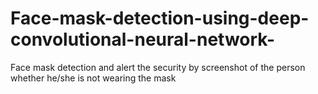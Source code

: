 # Face-mask-detection-using-deep-convolutional-neural-network-
Face mask detection and alert the security by screenshot of the person whether he/she is not wearing the mask
